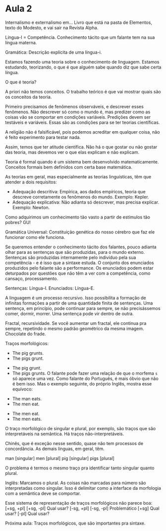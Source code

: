 Aula 2
======

Internalismo e externalismo em... Livro que está na pasta de Elementos, texto do Modesto, e vai sair na Revista Alpha.

Língua-I = Competência. Conhecimento tácito que um falante tem na sua língua materna.

Gramática: Descrição explícita de uma língua-i.

Estamos fazendo uma teoria sobre o conhecimento de linguagem. Estamos estudando, teorizando, o que é que alguém sabe quando diz que sabe certa língua.

O que é teoria?

A priori não temos conceitos. O trabalho teórico é que vai mostrar quais são os conceitos da teoria.

Primeiro precisamos de fenômenos observáveis, e descrever esses fenômenos. Não descrever só como o mundo é, mas predizer como as coisas vão se comportar em condições variáveis. Predições devem ser testáveis e variáveis. Essas são as condições para se ter teorias científicas.

A religião não é falsificável, pois podemos acreditar em qualquer coisa, não é feito experimento para testar nada.

Assim, temos que ter atitude científica. Não há o que gostar ou não gostar das teoria, mas devemos ver o que elas explicam e não explicam.

Teoria é formal quando é um sistema bem desenvolvido matematicamente. Conceitos formais bem definidos com certa base matemática.

As teorias em geral, mas especialmente as teorias linguísticas, têm que atender a dois requisitos:
* Adequação descritiva: Empírica, aos dados empíricos, teoria que descreve corretamente os fenômenos do mundo. Exemplo: Kepler.
* Adequação explicativa: Não adianta só descrever, mas precisa explicar. Exemplo: Newton.

Como adquirimos um conhecimento tão vasto a partir de estímulos tão pobres? GU!

Gramática Universal: Constituição genética do nosso cérebro que faz ele funcionar como ele funciona.

Se queremos entender o conhecimento tácito dos falantes, pouco adianta olhar para as sentenças que são produzidas, para o mundo externo. Sentenças são produzidas internamente pelo indivíduo pela sua competência - e é isso que a sintaxe estuda. O conjunto dos enunciados produzidos pelo falante são a performance. Os enunciados podem estar deturpados por questões que não têm a ver com a competência, como cansaço, processamento.

Sentenças: Língua-I.
Enunciados: Língua-E.

A linguagem é um processo recursivo. Isso possibilita a formação de infinitas formações a partir de uma quantidade finita de sentenças. Uma sentença, em princípio, pode continuar para sempre, se não precisássemos comer, dormir, morrer. Uma sentença pode vir dentro de outra.

Fractal, recursividade. Se você aumentar um fractal, ele continua pra sempre, repetindo o mesmo padrão geométrico da mesma imagem. Chocolate do frade.

Traços morfológicos:
- The pig grunts.
- The pigs grunt.
* The pig grunt.
* The pigs grunts.
O falante pode fazer uma relação de que o morfema `s` só aparece uma vez. Como falante do Português, é mais óbvio que não é bem isso. Mas o exemplo seguinte, do próprio Inglês, mostra esse equívoco:
- The man eats.
- The men eat.
* The men eat.
* The men eats.

O traço morfológico de singular e plural, por exemplo, são traços que são interpretáveis na semântica. Há traços não-interpretáveis.

Chinês, que é exceção nesse sentido, quase não tem processos de concordância. As demais línguas, em geral, têm.

man [singular]
men [plural]
pig [singular]
pigs [plural]

O problema é termos o mesmo traço pra identificar tanto singular quanto plural.

Inglês: Marcamos o plural. As coisas não marcadas para número são interpretadas como singular. Isso é delimitar como a interface da morfologia com a semântica deve se comportar.

Esse sistema de representação de traços morfológicos não parece boa:
[+sg, +pl]
[+sg, -pl] Qual usar?
[-sg, +pl]
[-sg, -pl] Problemático
[+sg] Qual usar?
[-pl] Qual usar?

Próxima aula: Traços morfológicos, que são importantes pra sintaxe.
